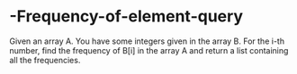 # -Frequency-of-element-query
Given an array A. You have some integers given in the array B. For the i-th number, find the frequency of B[i] in the array A and return a list containing all the frequencies.
